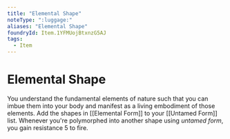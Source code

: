 ```yaml
---
title: "Elemental Shape"
noteType: ":luggage:"
aliases: "Elemental Shape"
foundryId: Item.1YFMUojBtxnzG5AJ
tags:
  - Item
---
```


# Elemental Shape

You understand the fundamental elements of nature such that you can imbue them into your body and manifest as a living embodiment of those elements. Add the shapes in [[Elemental Form]] to your [[Untamed Form]] list. Whenever you're polymorphed into another shape using _untamed form_, you gain resistance 5 to fire.
